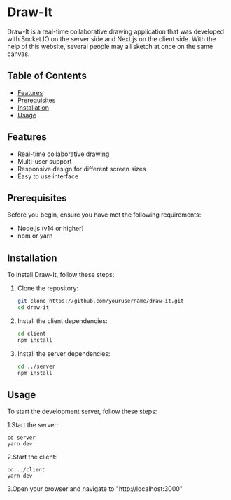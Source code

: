 # Draw-It

Draw-It is a real-time collaborative drawing application that was developed with Socket.IO on the server side and Next.js on the client side. With the help of this website, several people may all sketch at once on the same canvas.
## Table of Contents

- [Features](#features)
- [Prerequisites](#prerequisites)
- [Installation](#installation)
- [Usage](#usage)

## Features

- Real-time collaborative drawing
- Multi-user support
- Responsive design for different screen sizes
- Easy to use interface

## Prerequisites

Before you begin, ensure you have met the following requirements:

- Node.js (v14 or higher)
- npm or yarn

## Installation

To install Draw-It, follow these steps:

1. Clone the repository:

   ```bash
   git clone https://github.com/yourusername/draw-it.git
   cd draw-it

2. Install the client dependencies:

    ```bash
    cd client
    npm install

3. Install the server dependencies:

    ```bash
    cd ../server
    npm install

## Usage

To start the development server, follow these steps:

1.Start the server:

    cd server
    yarn dev

2.Start the client:

    cd ../client
    yarn dev
3.Open your browser and navigate to "http://localhost:3000"





   
